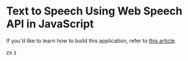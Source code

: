 # Text to Speech Using Web Speech API in JavaScript

If you'd like to learn how to build this application, refer to [this article](https://zolomohan.hashnode.dev/text-to-speech-using-the-web-speech-api-in-javascript).





zx
z
